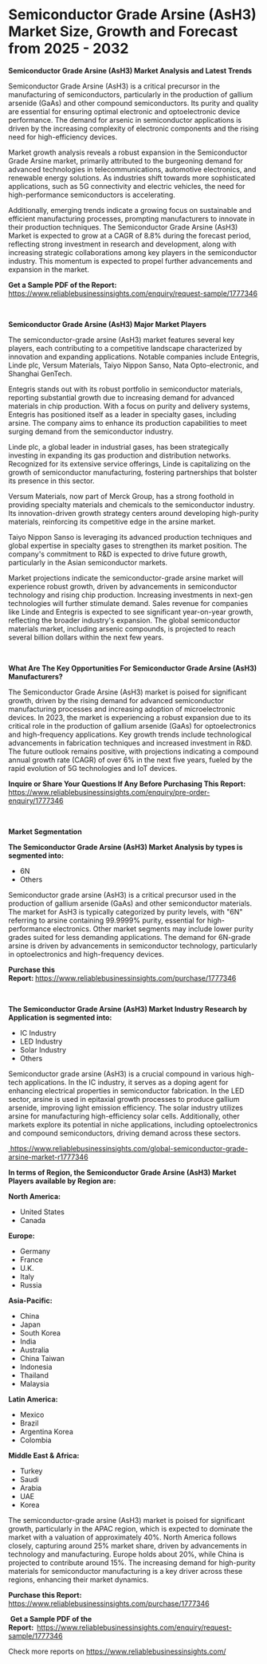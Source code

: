 <p><h1>Semiconductor Grade Arsine (AsH3) Market Size, Growth and Forecast from 2025 - 2032</h1></p><p><strong>Semiconductor Grade Arsine (AsH3) Market Analysis and Latest Trends</strong></p>
<p><p>Semiconductor Grade Arsine (AsH3) is a critical precursor in the manufacturing of semiconductors, particularly in the production of gallium arsenide (GaAs) and other compound semiconductors. Its purity and quality are essential for ensuring optimal electronic and optoelectronic device performance. The demand for arsenic in semiconductor applications is driven by the increasing complexity of electronic components and the rising need for high-efficiency devices.</p><p>Market growth analysis reveals a robust expansion in the Semiconductor Grade Arsine market, primarily attributed to the burgeoning demand for advanced technologies in telecommunications, automotive electronics, and renewable energy solutions. As industries shift towards more sophisticated applications, such as 5G connectivity and electric vehicles, the need for high-performance semiconductors is accelerating.</p><p>Additionally, emerging trends indicate a growing focus on sustainable and efficient manufacturing processes, prompting manufacturers to innovate in their production techniques. The Semiconductor Grade Arsine (AsH3) Market is expected to grow at a CAGR of 8.8% during the forecast period, reflecting strong investment in research and development, along with increasing strategic collaborations among key players in the semiconductor industry. This momentum is expected to propel further advancements and expansion in the market.</p></p>
<p><strong>Get a Sample PDF of the Report:&nbsp;</strong> <a href="https://www.reliablebusinessinsights.com/enquiry/request-sample/1777346?utm_campaign=2203&utm_medium=2&utm_source=Github&utm_content=ia&utm_term=02022025&utm_id=semiconductor-grade-arsine-ash3">https://www.reliablebusinessinsights.com/enquiry/request-sample/1777346</a></p>
<p>&nbsp;</p>
<p><strong>Semiconductor Grade Arsine (AsH3) Major Market Players</strong></p>
<p><p>The semiconductor-grade arsine (AsH3) market features several key players, each contributing to a competitive landscape characterized by innovation and expanding applications. Notable companies include Entegris, Linde plc, Versum Materials, Taiyo Nippon Sanso, Nata Opto-electronic, and Shanghai GenTech.</p><p>Entegris stands out with its robust portfolio in semiconductor materials, reporting substantial growth due to increasing demand for advanced materials in chip production. With a focus on purity and delivery systems, Entegris has positioned itself as a leader in specialty gases, including arsine. The company aims to enhance its production capabilities to meet surging demand from the semiconductor industry.</p><p>Linde plc, a global leader in industrial gases, has been strategically investing in expanding its gas production and distribution networks. Recognized for its extensive service offerings, Linde is capitalizing on the growth of semiconductor manufacturing, fostering partnerships that bolster its presence in this sector.</p><p>Versum Materials, now part of Merck Group, has a strong foothold in providing specialty materials and chemicals to the semiconductor industry. Its innovation-driven growth strategy centers around developing high-purity materials, reinforcing its competitive edge in the arsine market.</p><p>Taiyo Nippon Sanso is leveraging its advanced production techniques and global expertise in specialty gases to strengthen its market position. The company's commitment to R&D is expected to drive future growth, particularly in the Asian semiconductor markets.</p><p>Market projections indicate the semiconductor-grade arsine market will experience robust growth, driven by advancements in semiconductor technology and rising chip production. Increasing investments in next-gen technologies will further stimulate demand. Sales revenue for companies like Linde and Entegris is expected to see significant year-on-year growth, reflecting the broader industry's expansion. The global semiconductor materials market, including arsenic compounds, is projected to reach several billion dollars within the next few years.</p></p>
<p>&nbsp;</p>
<p><strong>What Are The Key Opportunities For Semiconductor Grade Arsine (AsH3) Manufacturers?</strong></p>
<p><p>The Semiconductor Grade Arsine (AsH3) market is poised for significant growth, driven by the rising demand for advanced semiconductor manufacturing processes and increasing adoption of microelectronic devices. In 2023, the market is experiencing a robust expansion due to its critical role in the production of gallium arsenide (GaAs) for optoelectronics and high-frequency applications. Key growth trends include technological advancements in fabrication techniques and increased investment in R&D. The future outlook remains positive, with projections indicating a compound annual growth rate (CAGR) of over 6% in the next five years, fueled by the rapid evolution of 5G technologies and IoT devices.</p></p>
<p><strong>Inquire or Share Your Questions If Any Before Purchasing This Report:</strong> <a href="https://www.reliablebusinessinsights.com/enquiry/pre-order-enquiry/1777346?utm_campaign=2203&utm_medium=2&utm_source=Github&utm_content=ia&utm_term=02022025&utm_id=semiconductor-grade-arsine-ash3">https://www.reliablebusinessinsights.com/enquiry/pre-order-enquiry/1777346</a></p>
<p>&nbsp;</p>
<p><strong>Market Segmentation</strong></p>
<p><strong>The Semiconductor Grade Arsine (AsH3) Market Analysis by types is segmented into:</strong></p>
<p><ul><li>6N</li><li>Others</li></ul></p>
<p><p>Semiconductor grade arsine (AsH3) is a critical precursor used in the production of gallium arsenide (GaAs) and other semiconductor materials. The market for AsH3 is typically categorized by purity levels, with "6N" referring to arsine containing 99.9999% purity, essential for high-performance electronics. Other market segments may include lower purity grades suited for less demanding applications. The demand for 6N-grade arsine is driven by advancements in semiconductor technology, particularly in optoelectronics and high-frequency devices.</p></p>
<p><strong>Purchase this Report:&nbsp;</strong><a href="https://www.reliablebusinessinsights.com/purchase/1777346?utm_campaign=2203&utm_medium=2&utm_source=Github&utm_content=ia&utm_term=02022025&utm_id=semiconductor-grade-arsine-ash3">https://www.reliablebusinessinsights.com/purchase/1777346</a></p>
<p>&nbsp;</p>
<p><strong>The Semiconductor Grade Arsine (AsH3) Market Industry Research by Application is segmented into:</strong></p>
<p><ul><li>IC Industry</li><li>LED Industry</li><li>Solar Industry</li><li>Others</li></ul></p>
<p><p>Semiconductor grade arsine (AsH3) is a crucial compound in various high-tech applications. In the IC industry, it serves as a doping agent for enhancing electrical properties in semiconductor fabrication. In the LED sector, arsine is used in epitaxial growth processes to produce gallium arsenide, improving light emission efficiency. The solar industry utilizes arsine for manufacturing high-efficiency solar cells. Additionally, other markets explore its potential in niche applications, including optoelectronics and compound semiconductors, driving demand across these sectors.</p></p>
<p><a href="https://www.reliablebusinessinsights.com/global-semiconductor-grade-arsine-market-r1777346?utm_campaign=2203&utm_medium=2&utm_source=Github&utm_content=ia&utm_term=02022025&utm_id=semiconductor-grade-arsine-ash3">&nbsp;https://www.reliablebusinessinsights.com/global-semiconductor-grade-arsine-market-r1777346</a></p>
<p><strong>In terms of Region, the Semiconductor Grade Arsine (AsH3) Market Players available by Region are:</strong></p>
<p>
    <p> <strong> North America: </strong>
        <ul>
            <li>United States</li>
            <li>Canada</li>
        </ul>
        </p> 
    <p> <strong> Europe: </strong>
        <ul>
            <li>Germany</li>
            <li>France</li>
            <li>U.K.</li>
            <li>Italy</li>
            <li>Russia</li>
        </ul>
        </p> 
    <p> <strong> Asia-Pacific: </strong>
        <ul>
            <li>China</li>
            <li>Japan</li>
            <li>South Korea</li>
            <li>India</li>
            <li>Australia</li>
            <li>China Taiwan</li>
            <li>Indonesia</li>
            <li>Thailand</li>
            <li>Malaysia</li>
        </ul>
        </p> 
    <p> <strong> Latin America: </strong>
        <ul>
            <li>Mexico</li>
            <li>Brazil</li>
            <li>Argentina Korea</li>
            <li>Colombia</li>
        </ul>
        </p> 
    <p> <strong> Middle East & Africa: </strong>
        <ul>
            <li>Turkey</li>
            <li>Saudi</li>
            <li>Arabia</li>
            <li>UAE</li>
            <li>Korea</li>
        </ul>
    </p>
    </p>
<p><p>The semiconductor-grade arsine (AsH3) market is poised for significant growth, particularly in the APAC region, which is expected to dominate the market with a valuation of approximately 40%. North America follows closely, capturing around 25% market share, driven by advancements in technology and manufacturing. Europe holds about 20%, while China is projected to contribute around 15%. The increasing demand for high-purity materials for semiconductor manufacturing is a key driver across these regions, enhancing their market dynamics.</p></p>
<p><strong>Purchase this Report: </strong><a href="https://www.reliablebusinessinsights.com/purchase/1777346?utm_campaign=2203&utm_medium=2&utm_source=Github&utm_content=ia&utm_term=02022025&utm_id=semiconductor-grade-arsine-ash3">https://www.reliablebusinessinsights.com/purchase/1777346</a></p>
<p>&nbsp;<strong>Get a Sample PDF of the Report:&nbsp;&nbsp;</strong><a href="https://www.reliablebusinessinsights.com/enquiry/request-sample/1777346?utm_campaign=2203&utm_medium=2&utm_source=Github&utm_content=ia&utm_term=02022025&utm_id=semiconductor-grade-arsine-ash3">https://www.reliablebusinessinsights.com/enquiry/request-sample/1777346</a></p>
<p><strong></strong></p>
<p>Check more reports on <a href="https://www.reliablebusinessinsights.com/?utm_campaign=2203&utm_medium=2&utm_source=Github&utm_content=ia&utm_term=02022025&utm_id=semiconductor-grade-arsine-ash3">https://www.reliablebusinessinsights.com/</a></p>